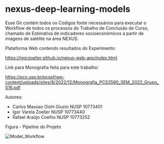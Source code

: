 # nexus-deep-learning-models

Esse Git contém todos os Códigos fonte necessários para executar o Workflow de todos os processos do Trabalho de Conclusão de Curso, chamado de Estimativa de indicadores socioeconômicos a partir de imagens de satélite na área NEXUS.

Plataforma Web contendo resultados do Experimento:

https://igorzoeller.github.io/nexus-web-app/index.html

Link para Monografia feita para este trabalho:

https://pcs.usp.br/pcspf/wp-content/uploads/sites/8/2022/12/Monografia_PCS3560_SEM_2022_Grupo_S16.pdf

Autores:
- Carlos Massao Oishi Giuzio NUSP 10773401
- Igor Varela Zoeller NUSP 10773440
- Rafael Araújo Coelho NUSP 10773252

Figura - Pipeline do Projeto

![Model_Workflow](https://user-images.githubusercontent.com/114006669/208571561-fd931110-3f93-47cf-b3a4-882c19d3a47d.png)
